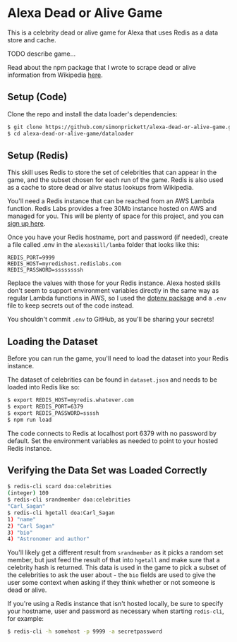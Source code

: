 # Alexa Dead or Alive Game

This is a celebrity dead or alive game for Alexa that uses Redis as a data store and cache.  

TODO describe game...

Read about the npm package that I wrote to scrape dead or alive information from Wikipedia [here](https://simonprickett.dev/wikipedia-dead-or-alive/).

## Setup (Code)

Clone the repo and install the data loader's dependencies:

```bash
$ git clone https://github.com/simonprickett/alexa-dead-or-alive-game.git
$ cd alexa-dead-or-alive-game/dataloader
```

## Setup (Redis)

This skill uses Redis to store the set of celebrities that can appear in the game, and the subset chosen for each run of the game.  Redis is also used as a cache to store dead or alive status lookups from Wikipedia.

You'll need a Redis instance that can be reached from an AWS Lambda function.  Redis Labs provides a free 30Mb instance hosted on AWS and managed for you.  This will be plenty of space for this project, and you can [sign up here](https://redislabs.com/try-free/).

Once you have your Redis hostname, port and password (if needed), create a file called .env in the `alexaskill/lamba` folder that looks like this:

```
REDIS_PORT=9999
REDIS_HOST=myredishost.redislabs.com
REDIS_PASSWORD=ssssssssh
```

Replace the values with those for your Redis instance. Alexa hosted skills don't seem to support environment variables directly in the same way as regular Lambda functions in AWS, so I used the [dotenv package](https://www.npmjs.com/package/dotenv) and a `.env` file to keep secrets out of the code instead.

You shouldn't commit `.env` to GitHub, as you'll be sharing your secrets!

## Loading the Dataset

Before you can run the game, you'll need to load the dataset into your Redis instance.

The dataset of celebrities can be found in `dataset.json` and needs to be loaded into Redis like so:

```bash
$ export REDIS_HOST=myredis.whatever.com
$ export REDIS_PORT=6379
$ export REDIS_PASSWORD=ssssh
$ npm run load
```

The code connects to Redis at localhost port 6379 with no password by default.  Set the environment variables as needed to point to your hosted Redis instance.

## Verifying the Data Set was Loaded Correctly

```bash
$ redis-cli scard doa:celebrities
(integer) 100
$ redis-cli srandmember doa:celebrities
"Carl_Sagan"
$ redis-cli hgetall doa:Carl_Sagan
1) "name"
2) "Carl Sagan"
3) "bio"
4) "Astronomer and author"
```

You'll likely get a different result from `srandmember` as it picks a random set member, but just feed the result of that into `hgetall` and make sure that a celebrity hash is returned.  This data is used in the game to pick a subset of the celebrities to ask the user about - the `bio` fields are used to give the user some context when asking if they think whether or not someone is dead or alive.

If you're using a Redis instance that isn't hosted locally, be sure to specify your hostname, user and password as necessary when starting `redis-cli`, for example:

```bash
$ redis-cli -h somehost -p 9999 -a secretpassword
```